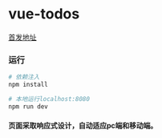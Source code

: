# vue-todos

[首发地址](https://github.com/liangxiaojuan/vue-todos)


### 运行
``` bash
# 依赖注入
npm install

# 本地运行localhost:8080
npm run dev
```

#### 页面采取响应式设计，自动适应pc端和移动端。
